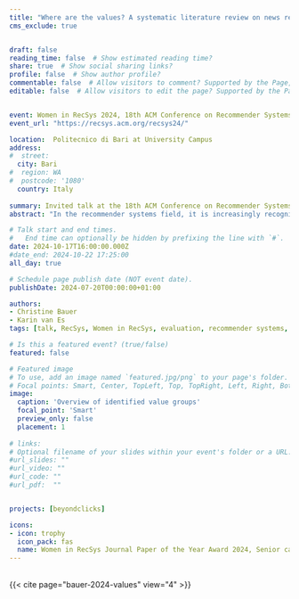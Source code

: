 ```yaml
---
title: "Where are the values? A systematic literature review on news recommender systems"
cms_exclude: true


draft: false
reading_time: false  # Show estimated reading time?
share: true  # Show social sharing links?
profile: false  # Show author profile?
commentable: false  # Allow visitors to comment? Supported by the Page, Post, and Docs content types.
editable: false  # Allow visitors to edit the page? Supported by the Page, Post, and Docs content types.


event: Women in RecSys 2024, 18th ACM Conference on Recommender Systems (RecSys 2024)
event_url: "https://recsys.acm.org/recsys24/"

location:  Politecnico di Bari at University Campus
address:
#  street: 
  city: Bari
#  region: WA
#  postcode: '1080'
  country: Italy
  
summary: Invited talk at the 18th ACM Conference on Recommender Systems (RecSys 2024) as awardee of the Women in RecSys Journal Paper of the Year Award 2024, Senior category.
abstract: "In the recommender systems field, it is increasingly recognized that focusing on accuracy measures is limiting and misguided. Unsurprisingly, in recent years, the field has witnessed more interest in the research of values 'beyond accuracy.' This trend is particularly pronounced in the news domain where recommender systems perform parts of the editorial function, required to uphold journalistic values of news organizations. In the literature, various values and approaches have been proposed and evaluated. This paper reviews the current state of the proposed news recommender systems (NRS). We perform a systematic literature review, analyzing 183 papers. The primary aim is to study the development, scope, and focus of value-aware NRS over time. In contrast to previous surveys, we are particularly interested in identifying the range of values discussed and evaluated in the context of NRS, and embrace an interdisciplinary view. We identified a total of 40 values, categorized into five value groups. Most research on value-aware NRS has taken an algorithmic approach, whereas conceptual discussions are comparably scarce. Often, algorithms are evaluated by accuracy-based metrics, but the values are not evaluated with respective measures. Overall, our work identifies research gaps concerning values that have not received much attention. Values need to be targeted on a more fine-grained and specific level."

# Talk start and end times.
#   End time can optionally be hidden by prefixing the line with `#`.
date: 2024-10-17T16:00:00.000Z
#date_end: 2024-10-22 17:25:00
all_day: true

# Schedule page publish date (NOT event date).
publishDate: 2024-07-20T00:00:00+01:00

authors:
- Christine Bauer
- Karin van Es
tags: [talk, RecSys, Women in RecSys, evaluation, recommender systems, values, news recommender systems, news, systematic literature review, survey, TORS]

# Is this a featured event? (true/false)
featured: false

# Featured image
# To use, add an image named `featured.jpg/png` to your page's folder.
# Focal points: Smart, Center, TopLeft, Top, TopRight, Left, Right, BottomLeft, Bottom, BottomRight.
image:
  caption: 'Overview of identified value groups'
  focal_point: 'Smart'
  preview_only: false
  placement: 1
  
# links:
# Optional filename of your slides within your event's folder or a URL.
#url_slides: ""
#url_video: ""
#url_code: ""
#url_pdf:  ""


projects: [beyondclicks]

icons:
- icon: trophy
  icon_pack: fas
  name: Women in RecSys Journal Paper of the Year Award 2024, Senior category
---
```



<br>
{{< cite  page="bauer-2024-values" view="4" >}}
